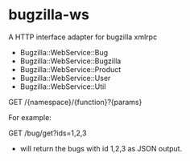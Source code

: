 bugzilla-ws
===========

A HTTP interface adapter for bugzilla xmlrpc

- Bugzilla::WebService::Bug
- Bugzilla::WebService::Bugzilla
- Bugzilla::WebService::Product
- Bugzilla::WebService::User
- Bugzilla::WebService::Util

GET /{namespace}/{function}?{params}

For example:

GET /bug/get?ids=1,2,3
 - will return the bugs with id 1,2,3 as JSON output.
